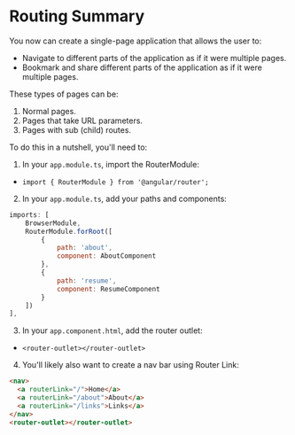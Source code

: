 # Routing Summary

You now can create a single-page application that allows the user to:

- Navigate to different parts of the application as if it were multiple pages.
- Bookmark and share different parts of the application as if it were multiple pages.

These types of pages can be:

1) Normal pages.
2) Pages that take URL parameters.
3) Pages with sub (child) routes.


To do this in a nutshell, you'll need to:

1. In your `app.module.ts`, import the RouterModule:
  - `import { RouterModule } from '@angular/router';`

2. In your `app.module.ts`, add your paths and components:

  ```js
  imports: [
      BrowserModule,
      RouterModule.forRoot([
          {
              path: 'about',
              component: AboutComponent
          },
          {
              path: 'resume',
              component: ResumeComponent
          }
      ])
  ],
  ```

3. In your `app.component.html`, add the router outlet:
  - `<router-outlet></router-outlet>`

4. You'll likely also want to create a nav bar using Router Link:
  ```html
  <nav>
    <a routerLink="/">Home</a>
    <a routerLink="/about">About</a>
    <a routerLink="/links">Links</a>
  </nav>
  <router-outlet></router-outlet>
  ```
<!--WDI5 11:57 -->
